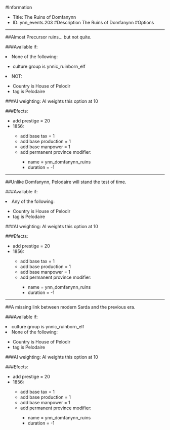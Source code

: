 #Information
 - Title: The Ruins of Domfanynn
 - ID: ynn_events.203
#Description
The Ruins of Domfanynn
#Options

___
##Almost Precursor ruins… but not quite.

###Available if:
<li>None of the following:</li><ul><li>culture group is ynnic_ruinborn_elf</li></ul><li>NOT:</li><ul><li>Country is House of Pelodir</li><li>tag  is Pelodaire</li></ul>

###AI weighting:
AI weights this option at 10


###Efects:<ul><li>add prestige = 20</li><li>1856:</li><ul><li>add base tax = 1</li><li>add base production = 1</li><li>add base manpower = 1</li><li>add permanent province modifier:</li><ul><li>name = ynn_domfanynn_ruins</li><li>duration = -1</li></ul></ul></ul>

___
##Unlike Domfanynn, Pelodaire will stand the test of time.

###Available if:
<li>Any of the following:</li><ul><li>Country is House of Pelodir</li><li>tag  is Pelodaire</li></ul>

###AI weighting:
AI weights this option at 10


###Efects:<ul><li>add prestige = 20</li><li>1856:</li><ul><li>add base tax = 1</li><li>add base production = 1</li><li>add base manpower = 1</li><li>add permanent province modifier:</li><ul><li>name = ynn_domfanynn_ruins</li><li>duration = -1</li></ul></ul></ul>

___
##A missing link between modern Sarda and the previous era.

###Available if:
<li>culture group is ynnic_ruinborn_elf</li><li>None of the following:</li><ul><li>Country is House of Pelodir</li><li>tag  is Pelodaire</li></ul>

###AI weighting:
AI weights this option at 10


###Efects:<ul><li>add prestige = 20</li><li>1856:</li><ul><li>add base tax = 1</li><li>add base production = 1</li><li>add base manpower = 1</li><li>add permanent province modifier:</li><ul><li>name = ynn_domfanynn_ruins</li><li>duration = -1</li></ul></ul></ul>
